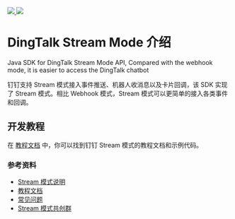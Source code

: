 <p align="left">
  <a target="_blank" href="https://github.com/open-dingtalk/dingtalk-stream-sdk-java/actions/workflows/release.yml">
    <img src="https://img.shields.io/github/actions/workflow/status/open-dingtalk/dingtalk-stream-sdk-java/release.yml" />
  </a>

  <a target="_blank" href="https://s01.oss.sonatype.org/?#nexus-search;gav~com.dingtalk.open~dingtalk-stream~~~">
    <img src="https://img.shields.io/maven-central/v/com.dingtalk.open/dingtalk-stream" />
  </a>
</p>

# DingTalk Stream Mode 介绍

Java SDK for DingTalk Stream Mode API, Compared with the webhook mode, it is easier to access the DingTalk chatbot

钉钉支持 Stream 模式接入事件推送、机器人收消息以及卡片回调，该 SDK 实现了 Stream 模式。相比 Webhook 模式，Stream 模式可以更简单的接入各类事件和回调。

## 开发教程

在 [教程文档](https://opensource.dingtalk.com/developerpedia/docs/explore/tutorials/stream/overview) 中，你可以找到钉钉 Stream 模式的教程文档和示例代码。

### 参考资料

* [Stream 模式说明](https://opensource.dingtalk.com/developerpedia/docs/learn/stream/overview)
* [教程文档](https://opensource.dingtalk.com/developerpedia/docs/explore/tutorials/stream/overview)
* [常见问题](https://opensource.dingtalk.com/developerpedia/docs/learn/stream/faq)
* [Stream 模式共创群](https://opensource.dingtalk.com/developerpedia/docs/explore/support/?via=moon-group)
